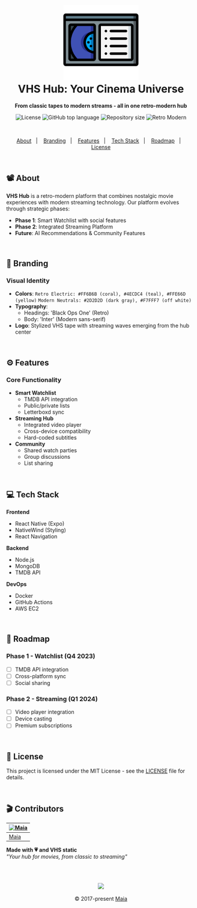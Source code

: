 <h1 align="center">
  <br>
  <img src=".github/assets/tape.png" alt="VHS Hub" width="200">
  <br>
  VHS Hub: Your Cinema Universe
  <br>
</h1>

<p align="center">
  <strong>From classic tapes to modern streams - all in one retro-modern hub</strong>
</p>

<p align="center">
  <img src="https://img.shields.io/github/license/gabrielmaialva33/vhshub-api?color=ff80ff&style=flat" alt="License" />
  <img src="https://img.shields.io/github/languages/top/gabrielmaialva33/vhshub-api?style=flat" alt="GitHub top language">
  <img src="https://img.shields.io/github/repo-size/gabrielmaialva33/vhshub-api?style=flat" alt="Repository size">
  <img src="https://img.shields.io/badge/retro-modern-ff00ff?style=flat" alt="Retro Modern">
</p>

<br>

<p align="center">
  <a href="#film_projector-about">About</a>&nbsp;&nbsp;&nbsp;|&nbsp;&nbsp;&nbsp;
  <a href="#art-branding">Branding</a>&nbsp;&nbsp;&nbsp;|&nbsp;&nbsp;&nbsp;
  <a href="#gear-features">Features</a>&nbsp;&nbsp;&nbsp;|&nbsp;&nbsp;&nbsp;
  <a href="#tech-stack">Tech Stack</a>&nbsp;&nbsp;&nbsp;|&nbsp;&nbsp;&nbsp;
  <a href="#rocket-roadmap">Roadmap</a>&nbsp;&nbsp;&nbsp;|&nbsp;&nbsp;&nbsp;
  <a href="#memo-license">License</a>
</p>

<br>

## :film_projector: About

**VHS Hub** is a retro-modern platform that combines nostalgic movie experiences with modern streaming technology. Our platform evolves through strategic phases:

- **Phase 1**: Smart Watchlist with social features
- **Phase 2**: Integrated Streaming Platform
- **Future**: AI Recommendations & Community Features

<br>

## :art: Branding

### Visual Identity
- **Colors**:
  ``` Retro Electric: #FF6B6B (coral), #4ECDC4 (teal), #FFE66D (yellow) ```
  ``` Modern Neutrals: #2D2D2D (dark gray), #F7FFF7 (off white) ```
- **Typography**:
    - Headings: 'Black Ops One' (Retro)
    - Body: 'Inter' (Modern sans-serif)
- **Logo**: Stylized VHS tape with streaming waves emerging from the hub center

<br>

## :gear: Features

### Core Functionality
- **Smart Watchlist**
    - TMDB API integration
    - Public/private lists
    - Letterboxd sync
- **Streaming Hub**
    - Integrated video player
    - Cross-device compatibility
    - Hard-coded subtitles
- **Community**
    - Shared watch parties
    - Group discussions
    - List sharing

<br>

## :computer: Tech Stack

**Frontend**
- React Native (Expo)
- NativeWind (Styling)
- React Navigation

**Backend**
- Node.js
- MongoDB
- TMDB API

**DevOps**
- Docker
- GitHub Actions
- AWS EC2

<br>

## :rocket: Roadmap

### Phase 1 - Watchlist (Q4 2023)
- [ ] TMDB API integration
- [ ] Cross-platform sync
- [ ] Social sharing

### Phase 2 - Streaming (Q1 2024)
- [ ] Video player integration
- [ ] Device casting
- [ ] Premium subscriptions

<br>

## :memo: License

This project is licensed under the MIT License - see the [LICENSE](LICENSE) file for details.

<br>

## :clapper: Contributors

| [![Maia](https://avatars.githubusercontent.com/u/26732067?size=100)](https://github.com/gabrielmaialva33) |
|-----------------------------------------------------------------------------------------------------------|
| [Maia](https://github.com/gabrielmaialva33)                                                               |

**Made with :heartpulse: and VHS static**  
*"Your hub for movies, from classic to streaming"*

<br/>
<br/>

<p align="center"><img src="https://raw.githubusercontent.com/gabrielmaialva33/gabrielmaialva33/master/assets/gray0_ctp_on_line.svg?sanitize=true" /></p>
<p align="center">&copy; 2017-present <a href="https://github.com/gabrielmaialva33/" target="_blank">Maia</a>